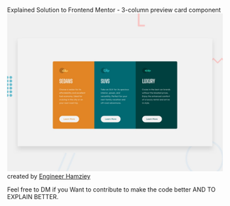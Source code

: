 

Explained Solution to Frontend Mentor - 3-column preview card component ![Design preview for the 3-column preview card component coding challenge](./design/desktop-preview.jpg) 
created by [Engineer Hamziey](https://www.linkedin.com/in/hamzat-lawal-a88404239)

Feel free to DM if you Want to contribute to make the code better AND TO EXPLAIN BETTER.



